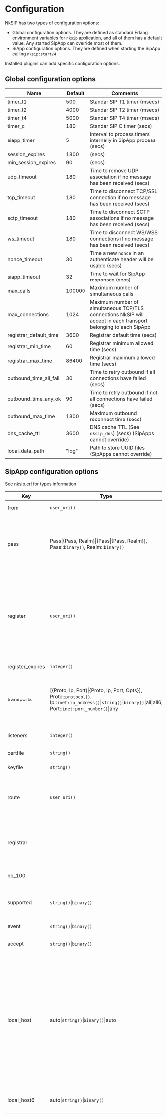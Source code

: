 # Configuration

NkSIP has two types of configuration options:
* Global configuration options. They are defined as standard Erlang environment variables for `nksip` application, and all of them has a default value. Any started SipApp can override most of them.
* SiApp configuration options. They are defined when starting the SipApp calling `nksip:start/4`

Installed plugins can add specific configuration options.


## Global configuration options

Name|Default|Comments
---|---|---
timer_t1|500|Standar SIP T1 timer (msecs)
timer_t2|4000|Standar SIP T2 timer (msecs)
timer_t4|5000|Standar SIP T4 timer (msecs)
timer_c|180|Standar SIP C timer (secs)
siapp_timer|5|Interval to process timers internally in SipApp process (secs)
session_expires|1800|(secs)
min_session_expires|90|(secs)
udp_timeout|180|Time to remove UDP association if no message has been received (secs)
tcp_timeout|180|Time to disconnect TCP/SSL connection if no message has been received (secs)
sctp_timeout|180|Time to disconnect SCTP associations if no message has been received (secs)
ws_timeout|180|Time to disconnect WS/WSS connections if no message has been received (secs)
nonce_timeout|30|Time a new `nonce` in an authenticate header will be usable (secs)
siapp_timeout|32|Time to wait for SipApp responses (secs)
max_calls|100000|Maximum number of simultaneous calls
max_connections|1024|Maximum number of simultaneous TCP/TLS connections NkSIP will accept in each transport belonging to each SipApp
registrar_default_time|3600|Registrar default time (secs)
registrar_min_time|60|Registrar minimum allowed time (secs)
registrar_max_time|86400|Registrar maximum allowed time (secs)
outbound_time_all_fail|30|Time to retry outbound if all connections have failed (secs)
outbound_time_any_ok|90|Time to retry outbound if not all connections have failed (secs)
outbound_max_time|1800|Maximum outbound reconnect time (secs)
dns_cache_ttl|3600|DNS cache TTL (See `nksip_dns`) (secs) (SipApps cannot override)
local_data_path|"log"|Path to store UUID files (SipApps cannot override)


## SipApp configuration options
See [nksip.erl](../../src/nksip.erl) for types information

Key|Type|Default|Description
---|---|---|---
from|`user_uri()`|"NkSIP App <sip:user@nksip>"|Default _From_ to use in the requests
pass|Pass&#124;{Pass, Realm}&#124;[Pass&#124;{Pass, Realm}], Pass::`binary()`, Realm::`binary()`|[]|Passwords to use in case of receiving an _authenticate_ response using `nksip_uac` functions. The first password matching the response´s realm will be used, or the first without any realm if none matches. A hash of the password can be used instead (see `nksip_auth:make_ha1/3`)
register|`user_uri()`|none|NkSIP will try to _REGISTER_ the SipApp with this registrar server or servers (i.e. "sips:sip2sip.info,sips:other.com"). If the SipApp supports outbound (RFC5626), a new reg_id will be generated for each one, a flow will be stablished, and, if the remote party also supports outbound, keep alive messages will be sent over each flow. See `nksip_sipapp_auto:get_registers/1` and `nksip_sipapp:register_update/3`
register_expires|`integer()`|300|In case of register, registration interval (secs)
transports|[{Proto, Ip, Port}&#124;{Proto, Ip, Port, Opts}], Proto::`protocol()`, Ip::`inet:ip_address()`&#124;`string()`&#124;`binary()`&#124;all&#124;all6, Port::`inet:port_number()`&#124;any|[{udp, any, all}, {tls, any, all}]`|The SipApp can start any number of transports. If an UDP transport is started, a TCP transport on the same IP and port will be started automatically. Use `all` to use _all_ available IPv4 addresses and `all6` for all IPv6 addresses, and `any` to use any available port
listeners|`integer()`|1|Number of pre-started listeners for TCP, TLS, WS and WSS (see [Ranch's](http://ninenines.eu/docs/en/ranch/HEAD/guide/introduction) documentation)
certfile|`string()`|"(privdir)/cert.pem"|Path to the certificate file for TLS
keyfile|`string()`|"(privdir)/key.pem"|Path to the key file for TLS
route|`user_uri()`|[]|Route (outbound proxy) to use. Generates one or more `Route` headers in every request, for example `<sip:1.2.3.4;lr>, <sip:abcd;lr>` (you will usually append the `lr` option to use _loose routing_)
registrar|||If present, allows the automatic processing _REGISTER_ requests, even if no `register/3` callback is defined, using `nksip_sipapp:register/3`. The word _REGISTER_ will also be present in all _Allow_ headers.
no_100|||If present, forbids the generation of automatic `100-type` responses for INVITE requests
supported|`string()`&#124;`binary()`|(installed plugins)|If present, these tokens will be used in _Supported_ headers instead of the default supported list, for example "my_token1, mytoken2, 100rel"
event|`string()`&#124;`binary()`|""|Lists the Event Packages this SipApp supports
accept|`string()`&#124;`binary()`|"*/*"|If defined, this value will be used instead of default when option `accept` is used
local_host|auto&#124;`string()`&#124;`binary()`&#124;auto|Default host or IP to use in headers like _Via_, _Contact_ and _Record-Route_. If set to `auto` NkSIP will use the IP of the transport selected in every case. If that transport is listening on all addresses NkSIP will try to find the best IP using the first valid IP among the network interfaces `ethX` and `enX`, or localhost if none is found
local_host6|auto&#124;`string()`&#124;`binary()`|auto|Default host or IP to use in headers like _Via_, _Contact_ and _Record-Route_ for IPv6 transports. See `local_host` option.


